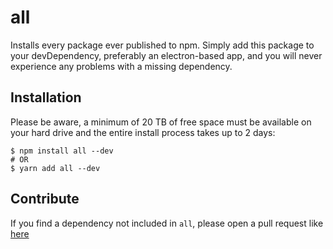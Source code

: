 # all
Installs every package ever published to npm. Simply add this package to your devDependency, preferably an electron-based app, and you will never experience any problems with a missing dependency.

## Installation

Please be aware, a minimum of 20 TB of free space must be available on your hard drive and the entire install process takes up to 2 days:

````
$ npm install all --dev
# OR
$ yarn add all --dev
````

## Contribute

If you find a dependency not included in `all`, please open a pull request like [here](https://github.com/Cordobo/all/issues/1)
